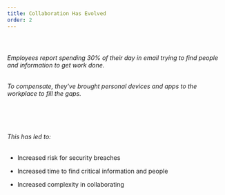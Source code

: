 ```yaml
---
title: Collaboration Has Evolved
order: 2
---
```



#### &nbsp;

###### Employees report spending 30% of their day in email trying to find people and information to get work done.

###### To compensate, they've brought personal devices and apps to the workplace to fill the gaps.

###### &nbsp;

###### This has led to:

* Increased risk for security breaches

* Increased time to find critical information and people

* Increased complexity in collaborating